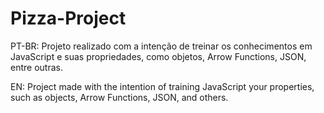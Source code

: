 # Pizza-Project

PT-BR: Projeto realizado com a intenção de treinar os conhecimentos em JavaScript e suas propriedades, como objetos, Arrow Functions, JSON, entre outras.

EN: Project made with the intention of training JavaScript your properties, such as objects, Arrow Functions, JSON, and others.

